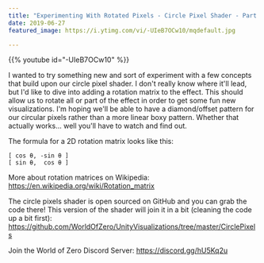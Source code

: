 ```yaml
---
title: "Experimenting With Rotated Pixels - Circle Pixel Shader - Part 5"
date: 2019-06-27
featured_image: https://i.ytimg.com/vi/-UIeB7OCw10/mqdefault.jpg

---
```


{{% youtube id="-UIeB7OCw10" %}}

I wanted to try something new and sort of experiment with a few concepts that build upon our circle pixel shader. I don't really know where it'll lead, but I'd like to dive into adding a rotation matrix to the effect. This should allow us to rotate all or part of the effect in order to get some fun new visualizations. I'm hoping we'll be able to have a diamond/offset pattern for our circular pixels rather than a more linear boxy pattern. Whether that actually works... well you'll have to watch and find out. 

The formula for a 2D rotation matrix looks like this:

```
[ cos θ, -sin θ ]
[ sin θ,  cos θ ]
```

More about rotation matrices on Wikipedia: https://en.wikipedia.org/wiki/Rotation_matrix

The circle pixels shader is open sourced on GitHub and you can grab the code there! This version of the shader will join it in a bit (cleaning the code up a bit first): https://github.com/WorldOfZero/UnityVisualizations/tree/master/CirclePixels

Join the World of Zero Discord Server: https://discord.gg/hU5Kq2u
